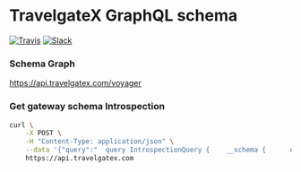 # TravelgateX GraphQL schema

[![Travis](https://api.travis-ci.org/travelgateX/graphql-schema.svg?branch=master)](https://travis-ci.org/travelgateX/graphql-schema)
[![Slack](https://slack.travelgatex.com/badge.svg)](https://slack.travelgatex.com)



### Schema Graph

https://api.travelgatex.com/voyager


### Get gateway schema Introspection
```sh
curl \
    -X POST \
    -H "Content-Type: application/json" \
    --data '{"query":"  query IntrospectionQuery {    __schema {      queryType { name }      mutationType { name }      subscriptionType { name }      types {        ...FullType      }      directives {        name        description        locations        args {          ...InputValue        }      }    }  }  fragment FullType on __Type {    kind    name    description    fields(includeDeprecated: true) {      name      description      args {        ...InputValue      }     type {        ...TypeRef      }      isDeprecated      deprecationReason    }    inputFields {      ...InputValue    }    interfaces {      ...TypeRef    }    enumValues(includeDeprecated: true) {      name      description      isDeprecated      deprecationReason    }    possibleTypes {      ...TypeRef    }  }  fragment InputValue on __InputValue {    name    description    type { ...TypeRef }    defaultValue  }  fragment TypeRef on __Type {    kind    name    ofType {      kind      name      ofType {        kind        name        ofType {          kind          name          ofType {            kind            name            ofType {              kind              name              ofType {                kind                name                ofType {                  kind                  name                }              }            }          }        }      }    }  }"}' \
    https://api.travelgatex.com
```
